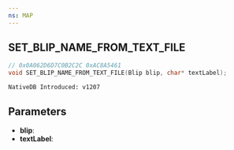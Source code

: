 ```yaml
---
ns: MAP
---
```

## SET_BLIP_NAME_FROM_TEXT_FILE

```c
// 0x0A062D6D7C0B2C2C 0xAC8A5461
void SET_BLIP_NAME_FROM_TEXT_FILE(Blip blip, char* textLabel);
```

```
NativeDB Introduced: v1207
```

## Parameters
* **blip**:
* **textLabel**:
